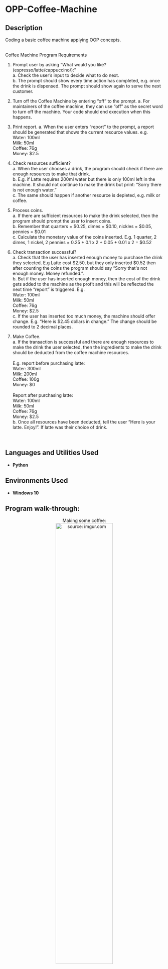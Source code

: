 <h1>OPP-Coffee-Machine</h1>

<h2>Description</h2>
Coding a basic coffee machine applying OOP concepts.

 <br>Coffee Machine Program Requirements

1. Prompt user by asking “What would you like? (espresso/latte/cappuccino/):”
 <br>a. Check the user’s input to decide what to do next.
 <br>b. The prompt should show every time action has completed, e.g. once the drink is
dispensed. The prompt should show again to serve the next customer.

2. Turn off the Coffee Machine by entering “off” to the prompt.
a. For maintainers of the coffee machine, they can use “off” as the secret word to turn off the
machine. Your code should end execution when this happens.

3. Print report.
a. When the user enters “report” to the prompt, a report should be generated that shows the
current resource values. e.g.
 <br>Water: 100ml
 <br>Milk: 50ml
 <br>Coffee: 76g
 <br>Money: $2.5

4. Check resources sufficient?
 <br>a. When the user chooses a drink, the program should check if there are enough resources
to make that drink.
 <br>b. E.g. if Latte requires 200ml water but there is only 100ml left in the machine. It should not
continue to make the drink but print: “Sorry there is not enough water.”
 <br>c. The same should happen if another resource is depleted, e.g. milk or coffee.

5. Process coins.
 <br>a. If there are sufficient resources to make the drink selected, then the program should
prompt the user to insert coins.
 <br>b. Remember that quarters = $0.25, dimes = $0.10, nickles = $0.05, pennies = $0.01
 <br>c. Calculate the monetary value of the coins inserted. E.g. 1 quarter, 2 dimes, 1 nickel, 2
pennies = 0.25 + 0.1 x 2 + 0.05 + 0.01 x 2 = $0.52

6. Check transaction successful?
 <br>a. Check that the user has inserted enough money to purchase the drink they selected. E.g
Latte cost $2.50, but they only inserted $0.52 then after counting the coins the program
should say “Sorry that's not enough money. Money refunded.”.
 <br>b. But if the user has inserted enough money, then the cost of the drink gets added to the
machine as the profit and this will be reflected the next time “report” is triggered. E.g.
 <br>Water: 100ml
 <br>Milk: 50ml
 <br>Coffee: 76g
 <br>Money: $2.5
 <br>c. If the user has inserted too much money, the machine should offer change.
E.g. “Here is $2.45 dollars in change.” The change should be rounded to 2 decimal
places.

8. Make Coffee.
 <br>a. If the transaction is successful and there are enough resources to make the drink the user
selected, then the ingredients to make the drink should be deducted from the coffee
machine resources. <br>
 <br>E.g. report before purchasing latte:
 <br>Water: 300ml
 <br>Milk: 200ml
 <br>Coffee: 100g
 <br>Money: $0 <br>
 <br>Report after purchasing latte:
 <br>Water: 100ml
 <br>Milk: 50ml
 <br>Coffee: 76g
 <br>Money: $2.5
 <br>b. Once all resources have been deducted, tell the user “Here is your latte. Enjoy!”. If latte
was their choice of drink.
<br />

<h2>Languages and Utilities Used</h2>

- <b>Python</b>
  
<h2>Environments Used </h2>

- <b>Windows 10</b>

<h2>Program walk-through:</h2>

<p align="center">
Making some coffee: <br/>
<a href="https://imgur.com/BjsFJBh"><img src="https://i.imgur.com/BjsFJBh.jpg" title="source: imgur.com"height="60%" width="60%" /></a>



